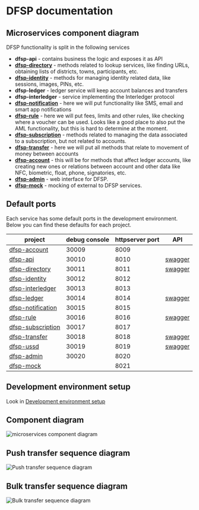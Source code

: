 # DFSP documentation

## Microservices component diagram

DFSP functionality is split in the following services

- **dfsp-api** - contains business the logic and exposes it as API
- **[dfsp-directory](directory.md)** - methods related to lookup services, like finding URLs, obtaining lists of districts, towns, participants, etc.
- **[dfsp-identity](identity.md)** - methods for managing identity related data, like sessions, images, PINs, etc.
- **dfsp-ledger** - ledger service will keep account balances and transfers
- **dfsp-interledger** - service implementing the Interledger protocol
- **[dfsp-notification](notification.md)** - here we will put functionality like SMS, email and smart app notifications
- **[dfsp-rule](rule.md)** - here we will put fees, limits and other rules, like checking where a voucher can be used. Looks like a good place to also put the AML functionality, but this is hard to determine at the moment.
- **[dfsp-subscription](subscription.md)** - methods related to managing the data associated to a subscription, but not related to accounts.
- **[dfsp-transfer](transfer.md)** - here we will put all methods that relate to movement of money between accounts
- **[dfsp-account](account.md)** - this will be for methods that affect ledger accounts, like creating new ones or relations between account and other data like NFC, biometric, float, phone, signatories, etc.
- **[dfsp-admin](admin.md)** - web interface for DFSP.
- **[dfsp-mock](mock.md)** - mocking of external to DFSP services.


## Default ports

Each service has some default ports in the development environment. Below you can find these defaults for each project.

| project                                                                       | debug console    |  httpserver port | API
| ---------------                                                               | ------------     | ---------------  | -----------
| [dfsp-account](https://github.com/LevelOneProject/dfsp-account)               | 30009            | 8009             | 
| [dfsp-api](https://github.com/LevelOneProject/dfsp-api)                       | 30010            | 8010             | [swagger](http://ec2-52-25-198-44.us-west-2.compute.amazonaws.com:8010/documentation)
| [dfsp-directory](https://github.com/LevelOneProject/dfsp-directory)           | 30011            | 8011             | [swagger](http://ec2-52-25-198-44.us-west-2.compute.amazonaws.com:8011/documentation)
| [dfsp-identity](https://github.com/LevelOneProject/dfsp-identity)             | 30012            | 8012             | 
| [dfsp-interledger](https://github.com/LevelOneProject/dfsp-interledger)       | 30013            | 8013             | 
| [dfsp-ledger](https://github.com/LevelOneProject/dfsp-ledger)                 | 30014            | 8014             | [swagger](http://ec2-52-25-198-44.us-west-2.compute.amazonaws.com:8014/documentation)
| [dfsp-notification](https://github.com/LevelOneProject/dfsp-notification)     | 30015            | 8015             | 
| [dfsp-rule](https://github.com/LevelOneProject/dfsp-rule)                     | 30016            | 8016             | [swagger](http://ec2-52-25-198-44.us-west-2.compute.amazonaws.com:8016/documentation)
| [dfsp-subscription](https://github.com/LevelOneProject/dfsp-subscription)     | 30017            | 8017             | 
| [dfsp-transfer](https://github.com/LevelOneProject/dfsp-transfer)             | 30018            | 8018             | [swagger](http://ec2-52-25-198-44.us-west-2.compute.amazonaws.com:8018/documentation)
| [dfsp-ussd](https://github.com/LevelOneProject/dfsp-ussd)                     | 30019            | 8019             | [swagger](http://ec2-52-25-198-44.us-west-2.compute.amazonaws.com:8019/documentation)
| [dfsp-admin](https://github.com/LevelOneProject/dfsp-admin)                   | 30020            | 8020             | 
| [dfsp-mock](https://github.com/LevelOneProject/dfsp-mock)                     |                  | 8021             | 

## Development environment setup

Look in [Development environment setup](development.md)

## Component diagram

![microservices component diagram](./microServices.png)

## Push transfer sequence diagram

![Push transfer sequence diagram](./transfer.push.create.png)

## Bulk transfer sequence diagram

![Bulk transfer sequence diagram](./transfer.bulk.create.png)
